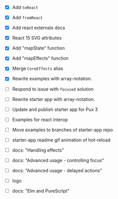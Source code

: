 - [x] Add `toReact`
- [x] Add `fromReact`
- [x] Add react externals docs
- [x] React 15 SVG attributes
- [x] Add "mapState" function
- [x] Add "mapEffects" function
- [x] Merge `CoreEffects` alias
- [x] Rewrite examples with array-notation.
- [ ] Respond to issue with `focused` solution
- [ ] Rewrite starter app with array-notation.
- [ ] Update and publish starter app for Pux 3

- [ ] Examples for react interop
- [ ] Move examples to branches of starter-app repo
- [ ] starter-app readme gif animation of hot-reload
- [ ] docs: "Handling effects"
- [ ] docs: "Advanced usage - controlling focus"
- [ ] docs: "Advanced usage - delayed actions"
- [ ] logo
- [ ] docs: "Elm and PureScript"

